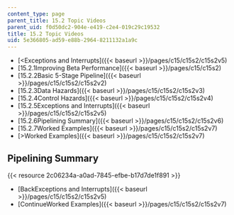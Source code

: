 ```yaml
---
content_type: page
parent_title: 15.2 Topic Videos
parent_uid: f0d50dc2-904e-e419-c2e4-019c29c19532
title: 15.2 Topic Videos
uid: 5e366805-ad59-e88b-2964-8211132a1a9c
---
```


*   [\<Exceptions and Interrupts]({{< baseurl >}}/pages/c15/c15s2/c15s2v5)
*   [15.2.1Improving Beta Performance]({{< baseurl >}}/pages/c15/c15s2)
*   [15.2.2Basic 5-Stage Pipeline]({{< baseurl >}}/pages/c15/c15s2/c15s2v2)
*   [15.2.3Data Hazards]({{< baseurl >}}/pages/c15/c15s2/c15s2v3)
*   [15.2.4Control Hazards]({{< baseurl >}}/pages/c15/c15s2/c15s2v4)
*   [15.2.5Exceptions and Interrupts]({{< baseurl >}}/pages/c15/c15s2/c15s2v5)
*   [15.2.6Pipelining Summary]({{< baseurl >}}/pages/c15/c15s2/c15s2v6)
*   [15.2.7Worked Examples]({{< baseurl >}}/pages/c15/c15s2/c15s2v7)
*   [\>Worked Examples]({{< baseurl >}}/pages/c15/c15s2/c15s2v7)

Pipelining Summary
------------------

{{< resource 2c06234a-a0ad-7845-efbe-b17d7de1f891 >}}

*   [BackExceptions and Interrupts]({{< baseurl >}}/pages/c15/c15s2/c15s2v5)
*   [ContinueWorked Examples]({{< baseurl >}}/pages/c15/c15s2/c15s2v7)
